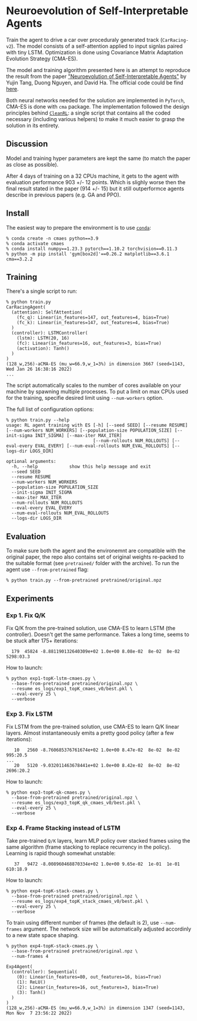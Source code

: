 # Neuroevolution of Self-Interpretable Agents

Train the agent to drive a car over proceduraly generated track (`CarRacing-v2`). The model consists of a self-attention applied to input signlas paired with tiny LSTM. Optimization is done using Covariance Matrix Adaptation Evolution Strategy (CMA-ES).

The model and training algorithm presented here is an attempt to reproduce the result from the paper ["Neuroevolution of Self-Interpretable Agents"](https://arxiv.org/abs/2003.08165) by Yujin Tang, Duong Nguyen, and David Ha. The official code could be find [here](https://github.com/google/brain-tokyo-workshop/tree/master/AttentionAgent).

Both neural networks needed for the solution are implemented in `PyTorch`, CMA-ES is done with `cma` package. The implementation followed the design principles behind [`CleanRL`](https://github.com/vwxyzjn/cleanrl): a single script that contains all the coded necessary (including various helpers) to make it much easier to grasp the solution in its entirety.

## Discussion

Model and training hyper parameters are kept the same (to match the paper as close as possible).

After 4 days of training on a 32 CPUs machine, it gets to the agent with evaluation performance 903 +/- 12 points. Which is slighly worse then the final result stated in the paper (914 +/- 15) but it still outperformce agents describe in previous papers (e.g. GA and PPO).

## Install

The easiest way to prepare the environment is to use [`conda`](https://docs.conda.io/en/latest/miniconda.html):

```shell
% conda create -n cmaes python==3.9
% conda activate cmaes
% conda install numpy==1.23.3 pytorch==1.10.2 torchvision==0.11.3
% python -m pip install 'gym[box2d]'==0.26.2 matplotlib==3.6.1 cma==3.2.2
```

## Training

There's a single script to run:

```shell
% python train.py
CarRacingAgent(
  (attention): SelfAttention(
    (fc_q): Linear(in_features=147, out_features=4, bias=True)
    (fc_k): Linear(in_features=147, out_features=4, bias=True)
  )
  (controller): LSTMController(
    (lstm): LSTM(20, 16)
    (fc): Linear(in_features=16, out_features=3, bias=True)
    (activation): Tanh()
  )
)
(128_w,256)-aCMA-ES (mu_w=66.9,w_1=3%) in dimension 3667 (seed=1143, Wed Jan 26 16:38:16 2022)
...
```

The script automatically scales to the number of cores available on your machine by spawning multiple processes. To put a limit on max CPUs used for the training, specifie desired limit using `--num-workers` option.

The full list of configuration options:

```shell
% python train.py --help
usage: RL agent training with ES [-h] [--seed SEED] [--resume RESUME] [--num-workers NUM_WORKERS] [--population-size POPULATION_SIZE] [--init-sigma INIT_SIGMA] [--max-iter MAX_ITER]
                                 [--num-rollouts NUM_ROLLOUTS] [--eval-every EVAL_EVERY] [--num-eval-rollouts NUM_EVAL_ROLLOUTS] [--logs-dir LOGS_DIR]

optional arguments:
  -h, --help            show this help message and exit
  --seed SEED
  --resume RESUME
  --num-workers NUM_WORKERS
  --population-size POPULATION_SIZE
  --init-sigma INIT_SIGMA
  --max-iter MAX_ITER
  --num-rollouts NUM_ROLLOUTS
  --eval-every EVAL_EVERY
  --num-eval-rollouts NUM_EVAL_ROLLOUTS
  --logs-dir LOGS_DIR
```

## Evaluation

To make sure both the agent and the environemnt are compatible with the original paper, the repo also contains set of original weights re-packed to the suitable format (see `pretrained/` folder with the archive). To run the agent use `--from-pretrained` flag:

```shell
% python train.py --from-pretrained pretrained/original.npz
```

## Experiments

### Exp 1. Fix Q/K

Fix Q/K from the pre-trained solution, use CMA-ES to learn LSTM (the controller). Doesn't get the same performance. Takes a long time, seems to be stuck after 175+ iterations:

```
  179  45824 -8.881190132640309e+02 1.0e+00 8.08e-02  8e-02  8e-02 5298:03.3
```

How to launch:

```shell
% python exp1-topK-lstm-cmaes.py \
  --base-from-pretrained pretrained/original.npz \
  --resume es_logs/exp1_topK_cmaes_v0/best.pkl \
  --eval-every 25 \
  --verbose
```

### Exp 3. Fix LSTM

Fix LSTM from the pre-trained solution, use CMA-ES to learn Q/K linear layers. Almost instantaneously emits a pretty good policy (after a few iterations): 

```
   10   2560 -8.760685376761674e+02 1.0e+00 8.47e-02  8e-02  8e-02 995:20.5
...
   20   5120 -9.032011463678441e+02 1.0e+00 8.42e-02  8e-02  8e-02 2696:20.2   
```

How to launch:

```shell
% python exp3-topK-qk-cmaes.py \
  --base-from-pretrained pretrained/original.npz \
  --resume es_logs/exp3_topK_qk_cmaes_v0/best.pkl \
  --eval-every 25 \
  --verbose
```

### Exp 4. Frame Stacking instead of LSTM

Take pre-trained `Q/K` layers, learn MLP policy over stacked frames using the same algorithm (frame stacking to replace recurrency in the policy). Learning is rapid though somewhat unstable:

```
   37   9472 -8.008960468870334e+02 1.0e+00 9.65e-02  1e-01  1e-01 610:18.9
```

How to launch:

```shell
% python exp4-topK-stack-cmaes.py \
  --base-from-pretrained pretrained/original.npz \
  --resume es_logs/exp4_topK_stack_cmaes_v0/best.pkl \
  --eval-every 25 \
  --verbose
```

To train using different number of frames (the default is 2), use `--num-frames` argument. The network size will be automatically adjusted accordinly to a new state space shaping.

```shell
% python exp4-topK-stack-cmaes.py \
  --base-from-pretrained pretrained/original.npz \
  --num-frames 4

Exp4Agent(
  (controller): Sequential(
    (0): Linear(in_features=80, out_features=16, bias=True)
    (1): ReLU()
    (2): Linear(in_features=16, out_features=3, bias=True)
    (3): Tanh()
  )
)
(128_w,256)-aCMA-ES (mu_w=66.9,w_1=3%) in dimension 1347 (seed=1143, Mon Nov  7 23:56:22 2022)
```
